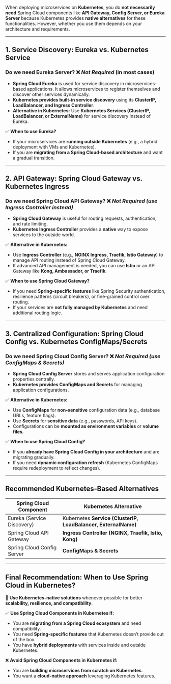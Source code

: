 When deploying microservices on **Kubernetes**, you do **not necessarily need** Spring Cloud components like **API Gateway, Config Server, or Eureka Server** because Kubernetes provides **native alternatives** for these functionalities. However, whether you use them depends on your architecture and requirements.

---

## **1. Service Discovery: Eureka vs. Kubernetes Service**
### **Do we need Eureka Server?** ❌ *Not Required* (in most cases)
- **Spring Cloud Eureka** is used for service discovery in microservices-based applications. It allows microservices to register themselves and discover other services dynamically.
- **Kubernetes provides built-in service discovery** using its **ClusterIP, LoadBalancer, and Ingress Controller**.
- **Alternative in Kubernetes:** Use **Kubernetes Services (ClusterIP, LoadBalancer, or ExternalName)** for service discovery instead of Eureka.

✅ **When to use Eureka?**
- If your microservices are **running outside Kubernetes** (e.g., a hybrid deployment with VMs and Kubernetes).
- If you are **migrating from a Spring Cloud-based architecture** and want a gradual transition.

---

## **2. API Gateway: Spring Cloud Gateway vs. Kubernetes Ingress**
### **Do we need Spring Cloud API Gateway?** ❌ *Not Required (use Ingress Controller instead)*
- **Spring Cloud Gateway** is useful for routing requests, authentication, and rate limiting.
- **Kubernetes Ingress Controller** provides a **native** way to expose services to the outside world.

✅ **Alternative in Kubernetes:**
- Use **Ingress Controller** (e.g., **NGINX Ingress, Traefik, Istio Gateway**) to manage API routing instead of Spring Cloud Gateway.
- If advanced API management is needed, you can use **Istio** or an API Gateway like **Kong, Ambassador, or Traefik**.

✅ **When to use Spring Cloud Gateway?**
- If you need **Spring-specific features** like Spring Security authentication, resilience patterns (circuit breakers), or fine-grained control over routing.
- If your services are **not fully managed by Kubernetes** and need additional routing logic.

---

## **3. Centralized Configuration: Spring Cloud Config vs. Kubernetes ConfigMaps/Secrets**
### **Do we need Spring Cloud Config Server?** ❌ *Not Required (use ConfigMaps & Secrets)*
- **Spring Cloud Config Server** stores and serves application configuration properties centrally.
- **Kubernetes provides ConfigMaps and Secrets** for managing application configurations.

✅ **Alternative in Kubernetes:**
- Use **ConfigMaps** for **non-sensitive** configuration data (e.g., database URLs, feature flags).
- Use **Secrets** for **sensitive data** (e.g., passwords, API keys).
- Configurations can be **mounted as environment variables** or **volume files**.

✅ **When to use Spring Cloud Config?**
- If you **already have Spring Cloud Config in your architecture** and are migrating gradually.
- If you need **dynamic configuration refresh** (Kubernetes ConfigMaps require redeployment to reflect changes).

---

## **Recommended Kubernetes-Based Alternatives**
| **Spring Cloud Component** | **Kubernetes Alternative** |
|----------------------------|----------------------------|
| Eureka (Service Discovery) | Kubernetes **Service (ClusterIP, LoadBalancer, ExternalName)** |
| Spring Cloud API Gateway | **Ingress Controller (NGINX, Traefik, Istio, Kong)** |
| Spring Cloud Config Server | **ConfigMaps & Secrets** |

---

## **Final Recommendation: When to Use Spring Cloud in Kubernetes?**
🚀 **Use Kubernetes-native solutions** whenever possible for better **scalability, resilience, and compatibility**.

✅ **Use Spring Cloud Components in Kubernetes if:**
- You are **migrating from a Spring Cloud ecosystem** and need compatibility.
- You need **Spring-specific features** that Kubernetes doesn’t provide out of the box.
- You have **hybrid deployments** with services inside and outside Kubernetes.

❌ **Avoid Spring Cloud Components in Kubernetes if:**
- You are **building microservices from scratch on Kubernetes**.
- You want a **cloud-native approach** leveraging Kubernetes features.
